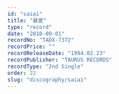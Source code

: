 ```yaml
---
id: "saiai"
title: "最愛"
type: "record"
date: "2010-09-01"
recordNo: "TADX-7372"
recordPrice: ""
recordReleaseDate: "1994.02.23"
recordPublisher: "TAURUS RECORDS"
recordType: "2nd Single"
order: 22
slug: "discography/saiai"
---
```



